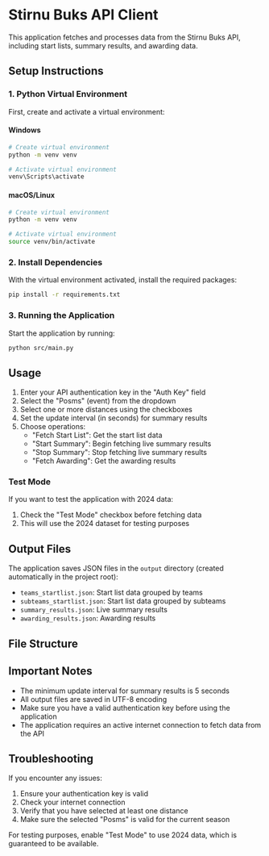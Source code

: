 # Stirnu Buks API Client

This application fetches and processes data from the Stirnu Buks API, including start lists, summary results, and awarding data.

## Setup Instructions

### 1. Python Virtual Environment

First, create and activate a virtual environment:

#### Windows
```bash
# Create virtual environment
python -m venv venv

# Activate virtual environment
venv\Scripts\activate
```

#### macOS/Linux
```bash
# Create virtual environment
python -m venv venv

# Activate virtual environment
source venv/bin/activate
```

### 2. Install Dependencies

With the virtual environment activated, install the required packages:
```bash
pip install -r requirements.txt
```

### 3. Running the Application

Start the application by running:
```bash
python src/main.py
```

## Usage

1. Enter your API authentication key in the "Auth Key" field
2. Select the "Posms" (event) from the dropdown
3. Select one or more distances using the checkboxes
4. Set the update interval (in seconds) for summary results
5. Choose operations:
   - "Fetch Start List": Get the start list data
   - "Start Summary": Begin fetching live summary results
   - "Stop Summary": Stop fetching live summary results
   - "Fetch Awarding": Get the awarding results

### Test Mode

If you want to test the application with 2024 data:
1. Check the "Test Mode" checkbox before fetching data
2. This will use the 2024 dataset for testing purposes

## Output Files

The application saves JSON files in the `output` directory (created automatically in the project root):

- `teams_startlist.json`: Start list data grouped by teams
- `subteams_startlist.json`: Start list data grouped by subteams
- `summary_results.json`: Live summary results
- `awarding_results.json`: Awarding results

## File Structure

## Important Notes

- The minimum update interval for summary results is 5 seconds
- All output files are saved in UTF-8 encoding
- Make sure you have a valid authentication key before using the application
- The application requires an active internet connection to fetch data from the API

## Troubleshooting

If you encounter any issues:
1. Ensure your authentication key is valid
2. Check your internet connection
3. Verify that you have selected at least one distance
4. Make sure the selected "Posms" is valid for the current season

For testing purposes, enable "Test Mode" to use 2024 data, which is guaranteed to be available.